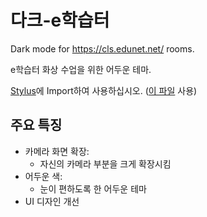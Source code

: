 # 다크-e학습터

Dark mode for https://cls.edunet.net/ rooms.

e학습터 화상 수업을 위한 어두운 테마.

[Stylus](https://github.com/openstyles/stylus/wiki/Install-Stylus-from-GitHub)에 Import하여 사용하십시오. ([이 파일](https://github.com/pythonian23/dark-edunet/blob/main/stylus.css) 사용)

## 주요 특징

- 카메라 화면 확장:
  - 자신의 카메라 부분을 크게 확장시킴
- 어두운 색:
  - 눈이 편하도록 한 어두운 테마
- UI 디자인 개선
